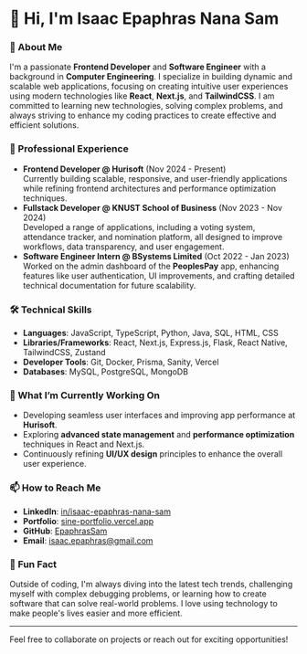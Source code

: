 # 👋 Hi, I'm Isaac Epaphras Nana Sam  

### 🚀 About Me  
I'm a passionate **Frontend Developer** and **Software Engineer** with a background in **Computer Engineering**. I specialize in building dynamic and scalable web applications, focusing on creating intuitive user experiences using modern technologies like **React**, **Next.js**, and **TailwindCSS**. I am committed to learning new technologies, solving complex problems, and always striving to enhance my coding practices to create effective and efficient solutions.  

### 💼 Professional Experience  
- **Frontend Developer @ Hurisoft** (Nov 2024 - Present)  
  Currently building scalable, responsive, and user-friendly applications while refining frontend architectures and performance optimization techniques.  
- **Fullstack Developer @ KNUST School of Business** (Nov 2023 - Nov 2024)  
  Developed a range of applications, including a voting system, attendance tracker, and nomination platform, all designed to improve workflows, data transparency, and user engagement.  
- **Software Engineer Intern @ BSystems Limited** (Oct 2022 - Jan 2023)  
  Worked on the admin dashboard of the **PeoplesPay** app, enhancing features like user authentication, UI improvements, and crafting detailed technical documentation for future scalability.  

### 🛠️ Technical Skills  
- **Languages**: JavaScript, TypeScript, Python, Java, SQL, HTML, CSS  
- **Libraries/Frameworks**: React, Next.js, Express.js, Flask, React Native, TailwindCSS, Zustand  
- **Developer Tools**: Git, Docker, Prisma, Sanity, Vercel  
- **Databases**: MySQL, PostgreSQL, MongoDB  

### 🌱 What I’m Currently Working On  
- Developing seamless user interfaces and improving app performance at **Hurisoft**.  
- Exploring **advanced state management** and **performance optimization** techniques in React and Next.js.  
- Continuously refining **UI/UX design** principles to enhance the overall user experience.

### 📫 How to Reach Me  
- **LinkedIn**: [in/isaac-epaphras-nana-sam](https://www.linkedin.com/in/isaac-epaphras-nana-sam-b52116196/)  
- **Portfolio**: [sine-portfolio.vercel.app](https://sine-portfolio.vercel.app/)  
- **GitHub**: [EpaphrasSam](https://github.com/EpaphrasSam)  
- **Email**: [isaac.epaphras@gmail.com](mailto:isaac.epaphras@gmail.com)  

<!--### 🏆 GitHub Stats  
![GitHub Stats](https://github-readme-stats.vercel.app/api?username=EpaphrasSam&show_icons=true&theme=radical)  
![Top Languages](https://github-readme-stats.vercel.app/api/top-langs/?username=EpaphrasSam&layout=compact&theme=radical)  
-->

### 🔗 Fun Fact  
Outside of coding, I'm always diving into the latest tech trends, challenging myself with complex debugging problems, or learning how to create software that can solve real-world problems. I love using technology to make people's lives easier and more efficient.  

---

Feel free to collaborate on projects or reach out for exciting opportunities!
